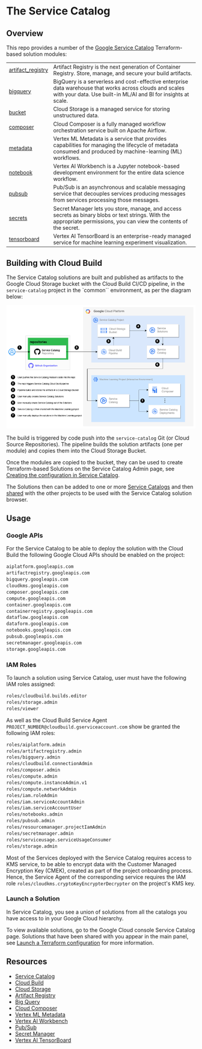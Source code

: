 # The Service Catalog

## Overview

This repo provides a number of the [Google Service Catalog](https://cloud.google.com/service-catalog) Terraform-based solution modules:

<table>
<tbody>
<tr>
<td><a href="modules/artifact_registry/README.md">artifact_registry</a></td>
<td>Artifact Registry is the next generation of Container Registry. Store, manage, and secure your build artifacts.</td>
</tr>
<tr>
<td><a href="modules/bigquery/README.md">bigquery</a></td>
<td>BigQuery is a serverless and cost-effective enterprise data warehouse that works across clouds and scales with your data. Use built-in ML/AI and BI for insights at scale. </td>
</tr>
<tr>
<td><a href="modules/bucket/README.md">bucket</a></td>
<td>Cloud Storage is a managed service for storing unstructured data. </td>
</tr>
<tr>
<td><a href="modules/composer/README.md">composer</a></td>
<td>Cloud Composer is a fully managed workflow orchestration service built on Apache Airflow.</td>
</tr>
<tr>
<td><a href="modules/metadata/README.md">metadata</a></td>
<td>Vertex ML Metadata is a service that provides capabilities for managing the lifecycle of metadata consumed and produced by machine-learning (ML) workflows.</td>
</tr>
<tr>
<td><a href="modules/notebook/README.md">notebook</a></td>
<td>Vertex AI Workbench is a Jupyter notebook-based development environment for the entire data science workflow.</td>
</tr>
<tr>
<td><a href="modules/pubsub/README.md">pubsub</a></td>
<td>Pub/Sub is an asynchronous and scalable messaging service that decouples services producing messages from services processing those messages.</td>
</tr>
<tr>
<td><a href="modules/secrets/README.md">secrets</a></td>
<td>Secret Manager lets you store, manage, and access secrets as binary blobs or text strings. With the appropriate permissions, you can view the contents of the secret.</td>
</tr>
<tr>
<td><a href="modules/tensorboard/README.md">tensorboard</a></td>
<td>Vertex AI TensorBoard is an enterprise-ready managed service for machine learning experiment visualization.</td>
</tr>
</tbody>
</table>

## Building with Cloud Build

The Service Catalog solutions are built and published as artifacts to the Google Cloud Storage bucket with the Cloud Build CI/CD pipeline, in the `service-catalog` project in the `common`` environment, as per the diagram below:

![Service Catalog Workflow](img/workflow.png "Service Catalog Workflow")

The build is triggered by code push into the `service-catalog` Git (or Cloud Source Repositories). The pipeline builds the solution artifacts (one per module) and copies them into the Cloud Storage Bucket.

Once the modules are copied to the bucket, they can be used to create Terraform-based Solutions on the Service Catalog Admin page, see [Creating the configuration in Service Catalog](https://cloud.google.com/service-catalog/docs/terraform-configuration#create_config).

The Solutions then can be added to one or more [Service Catalogs](https://cloud.google.com/service-catalog/docs/create-catalog) and then [shared](https://cloud.google.com/service-catalog/docs/share-catalog) with the other projects to be used with the Service Catalog solution browser.

## Usage

### Google APIs

For the Service Catalog to be able to deploy the solution with the Cloud Build the following Google Cloud APIs should be enabled on the project:

```bash
aiplatform.googleapis.com
artifactregistry.googleapis.com
bigquery.googleapis.com
cloudkms.googleapis.com
composer.googleapis.com
compute.googleapis.com
container.googleapis.com
containerregistry.googleapis.com
dataflow.googleapis.com
dataform.googleapis.com
notebooks.googleapis.com
pubsub.googleapis.com
secretmanager.googleapis.com
storage.googleapis.com
```

### IAM Roles

To launch a solution using Service Catalog, user must have the following IAM roles assigned:

```bash
roles/cloudbuild.builds.editor
roles/storage.admin
roles/viewer
```

As well as the Cloud Build Service Agent `PROJECT_NUMBER@cloudbuild.gserviceaccount.com` show be granted the following IAM roles:

```bash
roles/aiplatform.admin
roles/artifactregistry.admin
roles/bigquery.admin
roles/cloudbuild.connectionAdmin
roles/composer.admin
roles/compute.admin
roles/compute.instanceAdmin.v1
roles/compute.networkAdmin
roles/iam.roleAdmin
roles/iam.serviceAccountAdmin
roles/iam.serviceAccountUser
roles/notebooks.admin
roles/pubsub.admin
roles/resourcemanager.projectIamAdmin
roles/secretmanager.admin
roles/serviceusage.serviceUsageConsumer
roles/storage.admin
```

Most of the Services deployed with the Service Catalog requires access to KMS service, to be able to encrypt data with the Customer Managed Encryption Key (CMEK), created as part of the project onboarding process. Hence, the Service Agent of the corresponding service requires the IAM role `roles/cloudkms.cryptoKeyEncrypterDecrypter` on the project's KMS key.

### Launch a Solution

In Service Catalog, you see a union of solutions from all the catalogs you have access to in your Google Cloud hierarchy.

To view available solutions, go to the Google Cloud console Service Catalog page. Solutions that have been shared with you appear in the main panel, see [Launch a Terraform configuration](https://cloud.google.com/service-catalog/docs/view-and-launch#launch_terraform) for more information.

## Resources

* [Service Catalog](https://cloud.google.com/service-catalog/docs)
* [Cloud Build](https://cloud.google.com/build/docs)
* [Cloud Storage](https://cloud.google.com/storage/docs)
* [Artifact Registry](https://cloud.google.com/artifact-registry/docs)
* [Big Query](https://cloud.google.com/bigquery/docs)
* [Cloud Composer](https://cloud.google.com/composer/docs)
* [Vertex ML Metadata](https://cloud.google.com/vertex-ai/docs/ml-metadata/introduction)
* [Vertex AI Workbench](https://cloud.google.com/vertex-ai/docs/workbench/introduction)
* [Pub/Sub](https://cloud.google.com/pubsub/docs)
* [Secret Manager](https://cloud.google.com/secret-manager/docs)
* [Vertex AI TensorBoard](https://cloud.google.com/vertex-ai/docs/experiments/tensorboard-introduction)

